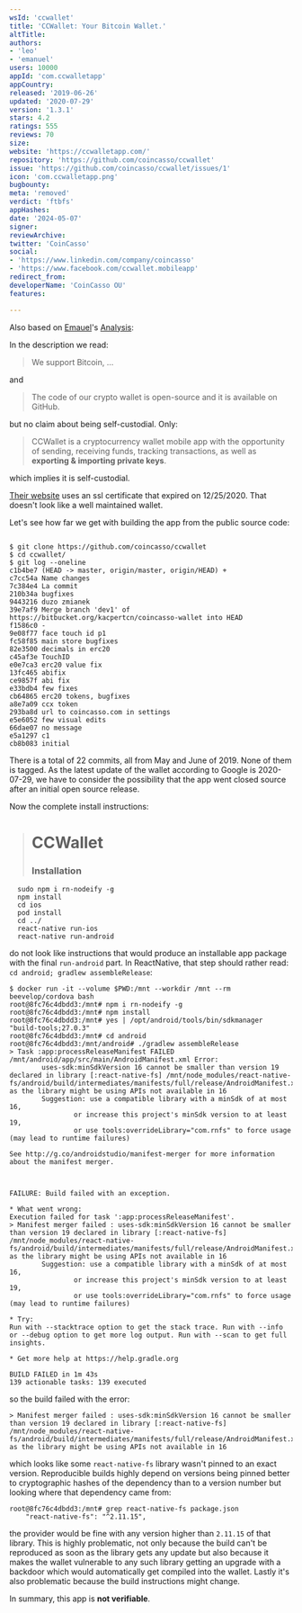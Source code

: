 ```yaml
---
wsId: 'ccwallet'
title: 'CCWallet: Your Bitcoin Wallet.'
altTitle: 
authors:
- 'leo'
- 'emanuel'
users: 10000
appId: 'com.ccwalletapp'
appCountry: 
released: '2019-06-26'
updated: '2020-07-29'
version: '1.3.1'
stars: 4.2
ratings: 555
reviews: 70
size: 
website: 'https://ccwalletapp.com/'
repository: 'https://github.com/coincasso/ccwallet'
issue: 'https://github.com/coincasso/ccwallet/issues/1'
icon: 'com.ccwalletapp.png'
bugbounty: 
meta: 'removed'
verdict: 'ftbfs'
appHashes: 
date: '2024-05-07'
signer: 
reviewArchive: 
twitter: 'CoinCasso'
social:
- 'https://www.linkedin.com/company/coincasso'
- 'https://www.facebook.com/ccwallet.mobileapp'
redirect_from: 
developerName: 'CoinCasso OU'
features: 

---
```


Also based on [Emauel](https://gitlab.com/e3amn2l)'s
[Analysis](https://gitlab.com/walletscrutiny/walletScrutinyCom/-/issues/172#note_522567637):

In the description we read:

> We support Bitcoin, ...

and

> The code of our crypto wallet is open-source and it is available on GitHub.

but no claim about being self-custodial. Only:

> CCWallet is a cryptocurrency wallet mobile app with the opportunity of
  sending, receiving funds, tracking transactions, as well as
  **exporting & importing private keys**.

which implies it is self-custodial.

[Their website](https://ccwalletapp.com/) uses an ssl certificate that expired
on 12/25/2020. That doesn't look like a well maintained wallet.

Let's see how far we get with building the app from the public source code:

```

$ git clone https://github.com/coincasso/ccwallet
$ cd ccwallet/
$ git log --oneline 
c1b4be7 (HEAD -> master, origin/master, origin/HEAD) +
c7cc54a Name changes
7c384e4 La commit
210b34a bugfixes
9443216 duzo zmianek
39e7af9 Merge branch 'dev1' of https://bitbucket.org/kacpertcn/coincasso-wallet into HEAD
f1586c0 -
9e08f77 face touch id p1
fc58f85 main store bugfixes
82e3500 decimals in erc20
c45af3e TouchID
e0e7ca3 erc20 value fix
13fc465 abifix
ce9857f abi fix
e33bdb4 few fixes
cb64865 erc20 tokens, bugfixes
a8e7a09 ccx token
293ba8d url to coincasso.com in settings
e5e6052 few visual edits
66dae07 no message
e5a1297 с1
cb8b083 initial
```

There is a total of 22 commits, all from May and June of 2019. None of them is
tagged. As the latest update of the wallet according to Google is 2020-07-29, we
have to consider the possibility that the app went closed source after an
initial open source release.

Now the complete install instructions:

> # CCWallet 
> 
> ### Installation
      sudo npm i rn-nodeify -g
      npm install
      cd ios
      pod install
      cd ../
      react-native run-ios
      react-native run-android

do not look like instructions that would produce an installable app package with
the final `run-android` part. In ReactNative, that step should rather read:
`cd android; gradlew assembleRelease`:

```
$ docker run -it --volume $PWD:/mnt --workdir /mnt --rm beevelop/cordova bash
root@8fc76c4dbdd3:/mnt# npm i rn-nodeify -g
root@8fc76c4dbdd3:/mnt# npm install
root@8fc76c4dbdd3:/mnt# yes | /opt/android/tools/bin/sdkmanager "build-tools;27.0.3"
root@8fc76c4dbdd3:/mnt# cd android
root@8fc76c4dbdd3:/mnt/android# ./gradlew assembleRelease
> Task :app:processReleaseManifest FAILED
/mnt/android/app/src/main/AndroidManifest.xml Error:
        uses-sdk:minSdkVersion 16 cannot be smaller than version 19 declared in library [:react-native-fs] /mnt/node_modules/react-native-fs/android/build/intermediates/manifests/full/release/AndroidManifest.xml as the library might be using APIs not available in 16
        Suggestion: use a compatible library with a minSdk of at most 16,
                or increase this project's minSdk version to at least 19,
                or use tools:overrideLibrary="com.rnfs" to force usage (may lead to runtime failures)

See http://g.co/androidstudio/manifest-merger for more information about the manifest merger.



FAILURE: Build failed with an exception.

* What went wrong:
Execution failed for task ':app:processReleaseManifest'.
> Manifest merger failed : uses-sdk:minSdkVersion 16 cannot be smaller than version 19 declared in library [:react-native-fs] /mnt/node_modules/react-native-fs/android/build/intermediates/manifests/full/release/AndroidManifest.xml as the library might be using APIs not available in 16
        Suggestion: use a compatible library with a minSdk of at most 16,
                or increase this project's minSdk version to at least 19,
                or use tools:overrideLibrary="com.rnfs" to force usage (may lead to runtime failures)

* Try:
Run with --stacktrace option to get the stack trace. Run with --info or --debug option to get more log output. Run with --scan to get full insights.

* Get more help at https://help.gradle.org

BUILD FAILED in 1m 43s
139 actionable tasks: 139 executed
```

so the build failed with the error:

```
> Manifest merger failed : uses-sdk:minSdkVersion 16 cannot be smaller than version 19 declared in library [:react-native-fs] /mnt/node_modules/react-native-fs/android/build/intermediates/manifests/full/release/AndroidManifest.xml as the library might be using APIs not available in 16
```

which looks like some `react-native-fs` library wasn't pinned to an exact version. Reproducible
builds highly depend on versions being pinned better to cryptographic hashes of
the dependency than to a version number but looking where that dependency came
from:

```
root@8fc76c4dbdd3:/mnt# grep react-native-fs package.json
    "react-native-fs": "^2.11.15",
```

the provider would be fine with any version higher than `2.11.15` of that
library. This is highly problematic, not only because the build can't be
reproduced as soon as the library gets any update but also because it makes the
wallet vulnerable to any such library getting an upgrade with a backdoor which
would automatically get compiled into the wallet. Lastly it's also problematic
because the build instructions might change.

In summary, this app is **not verifiable**.
